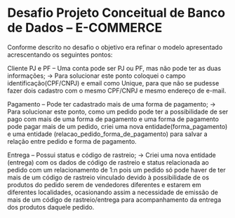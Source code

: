 # Desafio Projeto Conceitual de Banco de Dados – E-COMMERCE
Conforme descrito no desafio o objetivo era refinar o modelo apresentado acrescentando os seguintes pontos:

Cliente PJ e PF – Uma conta pode ser PJ ou PF, mas não pode ter as duas informações;
-> Para solucionar este ponto coloquei o campo identificação(CPF/CNPJ) e email como Unique, para que não se pudesse fazer dois cadastro com o mesmo CPF/CNPJ e mesmo endereço de e-mail.

Pagamento – Pode ter cadastrado mais de uma forma de pagamento;
-> Para solucionar este ponto, como um pedido pode ter a possibilidade de ser pago com mais de uma forma de pagamento e uma forma de pagamento pode pagar mais de um pedido, criei uma nova entidade(forma_pagamento) e uma entidade (relacao_pedido_forma_de_pagamento) para salvar a relação entre pedido e forma de pagamento.

Entrega – Possui status e código de rastreio;
-> Criei uma nova entidade (entrega) com os dados de código de rastreio e status relacionada ao pedido com um relacionamento de 1:n pois um pedido só pode haver de ter mais de um código de rastreio vinculado devido à possibilidade de os produtos do pedido serem de vendedores diferentes e estarem em diferentes localidades, ocasionando assim a necessidade de emissão de mais de um código de rastreio/entrega para acompanhamento da entrega dos produtos daquele pedido.
